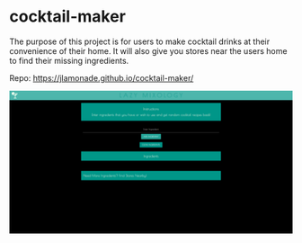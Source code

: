 # cocktail-maker

The purpose of this project is for users to make cocktail drinks at their convenience of their home.
It will also give you stores near the users home to find their missing ingredients.

Repo: https://jlamonade.github.io/cocktail-maker/


![desktop preview](assets/images/screenshot.png)